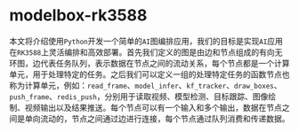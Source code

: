 # modelbox-rk3588
本文将介绍使用`Python`开发一个简单的`AI`图编排应用，我们的目标是实现`AI`应用在`RK3588`上灵活编排和高效部署。首先我们定义的图是由边和节点组成的有向无环图，边代表任务队列，表示数据在节点之间的流动关系，每个节点都是一个计算单元，用于处理特定的任务。之后我们可以定义一组的处理特定任务的函数节点也称为计算单元，例如：`read_frame`、`model_infer`、`kf_tracker`、`draw_boxes`、`push_frame`、`redis_push`，分别用于读取视频、模型检测、目标跟踪、图像绘制、视频输出以及结果推送。每个节点可以有一个输入和多个输出，数据在节点之间是单向流动的，节点之间通过边进行连接，每个节点通过队列消费和传递数据。

